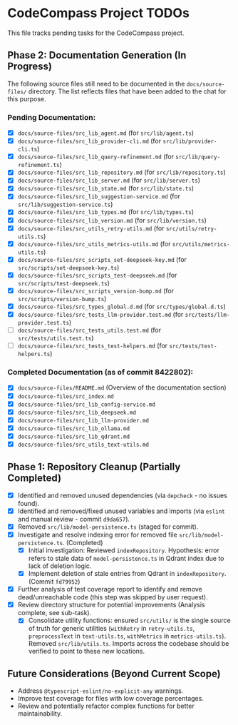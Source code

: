 # CodeCompass Project TODOs

This file tracks pending tasks for the CodeCompass project.

## Phase 2: Documentation Generation (In Progress)

The following source files still need to be documented in the `docs/source-files/` directory. The list reflects files that have been added to the chat for this purpose.

### Pending Documentation:
-   [x] `docs/source-files/src_lib_agent.md` (for `src/lib/agent.ts`)
-   [x] `docs/source-files/src_lib_provider-cli.md` (for `src/lib/provider-cli.ts`)
-   [x] `docs/source-files/src_lib_query-refinement.md` (for `src/lib/query-refinement.ts`)
-   [x] `docs/source-files/src_lib_repository.md` (for `src/lib/repository.ts`)
-   [x] `docs/source-files/src_lib_server.md` (for `src/lib/server.ts`)
-   [x] `docs/source-files/src_lib_state.md` (for `src/lib/state.ts`)
-   [x] `docs/source-files/src_lib_suggestion-service.md` (for `src/lib/suggestion-service.ts`)
-   [x] `docs/source-files/src_lib_types.md` (for `src/lib/types.ts`)
-   [x] `docs/source-files/src_lib_version.md` (for `src/lib/version.ts`)
-   [x] `docs/source-files/src_utils_retry-utils.md` (for `src/utils/retry-utils.ts`)
-   [x] `docs/source-files/src_utils_metrics-utils.md` (for `src/utils/metrics-utils.ts`)
-   [x] `docs/source-files/src_scripts_set-deepseek-key.md` (for `src/scripts/set-deepseek-key.ts`)
-   [x] `docs/source-files/src_scripts_test-deepseek.md` (for `src/scripts/test-deepseek.ts`)
-   [x] `docs/source-files/src_scripts_version-bump.md` (for `src/scripts/version-bump.ts`)
-   [x] `docs/source-files/src_types_global.d.md` (for `src/types/global.d.ts`)
-   [x] `docs/source-files/src_tests_llm-provider.test.md` (for `src/tests/llm-provider.test.ts`)
-   [ ] `docs/source-files/src_tests_utils.test.md` (for `src/tests/utils.test.ts`)
-   [ ] `docs/source-files/src_tests_test-helpers.md` (for `src/tests/test-helpers.ts`)

### Completed Documentation (as of commit 8422802):
-   [x] `docs/source-files/README.md` (Overview of the documentation section)
-   [x] `docs/source-files/src_index.md`
-   [x] `docs/source-files/src_lib_config-service.md`
-   [x] `docs/source-files/src_lib_deepseek.md`
-   [x] `docs/source-files/src_lib_llm-provider.md`
-   [x] `docs/source-files/src_lib_ollama.md`
-   [x] `docs/source-files/src_lib_qdrant.md`
-   [x] `docs/source-files/src_utils_text-utils.md`

## Phase 1: Repository Cleanup (Partially Completed)

-   [x] Identified and removed unused dependencies (via `depcheck` - no issues found).
-   [x] Identified and removed/fixed unused variables and imports (via `eslint` and manual review - commit `d9da657`).
-   [x] Removed `src/lib/model-persistence.ts` (staged for commit).
-   [x] Investigate and resolve indexing error for removed file `src/lib/model-persistence.ts`. (Completed)
    -   [X] Initial investigation: Reviewed `indexRepository`. Hypothesis: error refers to stale data of `model-persistence.ts` in Qdrant index due to lack of deletion logic.
    -   [X] Implement deletion of stale entries from Qdrant in `indexRepository`. (Commit `fd79952`)
-   [x] Further analysis of test coverage report to identify and remove dead/unreachable code (this step was skipped by user request).
-   [x] Review directory structure for potential improvements (Analysis complete, see sub-task).
    -   [x] Consolidate utility functions: ensured `src/utils/` is the single source of truth for generic utilities (`withRetry` in `retry-utils.ts`, `preprocessText` in `text-utils.ts`, `withMetrics` in `metrics-utils.ts`). Removed `src/lib/utils.ts`. Imports across the codebase should be verified to point to these new locations.

## Future Considerations (Beyond Current Scope)

-   Address `@typescript-eslint/no-explicit-any` warnings.
-   Improve test coverage for files with low coverage percentages.
-   Review and potentially refactor complex functions for better maintainability.
